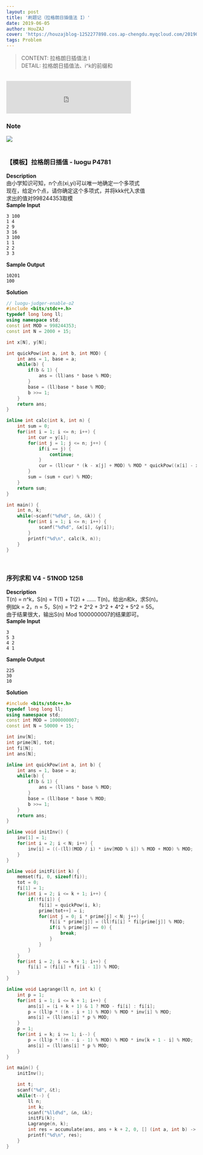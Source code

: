 ```yaml
---
layout: post
title: '刷题记（拉格朗日插值法 I）'
date: 2019-06-05
author: HouZAJ
cover: 'https://houzajblog-1252277898.cos.ap-chengdu.myqcloud.com/20190605%203-26/main-01.png'
tags: Problem
---
```


> CONTENT: 拉格朗日插值法 I  
> DETAIL: 拉格朗日插值法、i^k的前缀和  

<br>

<iframe type="text/html" src="http://music.163.com/outchain/player?type=2&id=26379030&auto=0&height=66" frameborder="no" border="0" marginwidth="0" marginheight="0" width="330" height="86"></iframe>      

<br>

### Note
![](https://houzajblog-1252277898.cos.ap-chengdu.myqcloud.com/20190605%203-26/Image%20001.png)  
<br>

### 【模板】拉格朗日插值 - luogu P4781
**Description**  
由小学知识可知，n个点(xi,yi)可以唯一地确定一个多项式   
现在，给定n个点，请你确定这个多项式，并将kkk代入求值   
求出的值对998244353取模  
**Sample Input**  
```
3 100
1 4
2 9
3 16
3 100
1 1
2 2
3 3
```
**Sample Output**  
```
10201
100
```
**Solution**  
```cpp
// luogu-judger-enable-o2
#include <bits/stdc++.h>
typedef long long ll;
using namespace std;
const int MOD = 998244353;
const int N = 2000 + 15;

int x[N], y[N];

int quickPow(int a, int b, int MOD) {
    int ans = 1, base = a;
    while(b) {
        if(b & 1) {
            ans = (ll)ans * base % MOD;
        }
        base = (ll)base * base % MOD;
        b >>= 1;
    }
    return ans;
}

inline int calc(int k, int n) {
    int sum = 0;
    for(int i = 1; i <= n; i++) {
        int cur = y[i];
        for(int j = 1; j <= n; j++) {
            if(i == j) {
                continue;
            }
            cur = (ll)cur * (k - x[j] + MOD) % MOD * quickPow((x[i] - x[j] + MOD) % MOD, MOD - 2, MOD) % MOD;
        }
        sum = (sum + cur) % MOD;
    }
    return sum;
}

int main() {
    int n, k;
    while(~scanf("%d%d", &n, &k)) {
        for(int i = 1; i <= n; i++) {
            scanf("%d%d", &x[i], &y[i]);
        }
        printf("%d\n", calc(k, n));
    }
}
```
<br>

### 序列求和 V4 - 51NOD 1258
**Description**    
T(n) = n^k，S(n) = T(1) + T(2) + ...... T(n)。给出n和k，求S(n)。  
例如k = 2，n = 5，S(n) = 1^2 + 2^2 + 3^2 + 4^2 + 5^2 = 55。  
由于结果很大，输出S(n) Mod 1000000007的结果即可。  
**Sample Input**  
```
3
5 3
4 2
4 1
```
**Sample Output**
```
225
30
10
```
**Solution**   
```cpp
#include <bits/stdc++.h>
typedef long long ll;
using namespace std;
const int MOD = 1000000007;
const int N = 50000 + 15;

int inv[N];
int prime[N], tot;
int fi[N];
int ans[N];

inline int quickPow(int a, int b) {
    int ans = 1, base = a;
    while(b) {
        if(b & 1) {
            ans = (ll)ans * base % MOD;
        }
        base = (ll)base * base % MOD;
        b >>= 1;
    }
    return ans;
}

inline void initInv() {
    inv[1] = 1;
    for(int i = 2; i < N; i++) {
        inv[i] = ((-(ll)(MOD / i) * inv[MOD % i]) % MOD + MOD) % MOD;
    }
}

inline void initFi(int k) {
    memset(fi, 0, sizeof(fi));
    tot = 0;
    fi[1] = 1;
    for(int i = 2; i <= k + 1; i++) {
        if(!fi[i]) {
            fi[i] = quickPow(i, k);
            prime[tot++] = i;
            for(int j = 0; i * prime[j] < N; j++) {
                fi[i * prime[j]] = (ll)fi[i] * fi[prime[j]] % MOD;
                if(i % prime[j] == 0) {
                    break;
                }
            }
        }
    }
    for(int i = 2; i <= k + 1; i++) {
        fi[i] = (fi[i] + fi[i - 1]) % MOD;
    }
}

inline void Lagrange(ll n, int k) {
    int p = 1;
    for(int i = 1; i <= k + 1; i++) {
        ans[i] = (i + k + 1) & 1 ? MOD - fi[i] : fi[i];
        p = (ll)p * ((n - i + 1) % MOD) % MOD * inv[i] % MOD;
        ans[i] = (ll)ans[i] * p % MOD;
    }
    p = 1;
    for(int i = k; i >= 1; i--) {
        p = (ll)p * ((n - i - 1) % MOD) % MOD * inv[k + 1 - i] % MOD;
        ans[i] = (ll)ans[i] * p % MOD;
    }
}

int main() {
    initInv();

    int t;
    scanf("%d", &t);
    while(t--) {
        ll n;
        int k;
        scanf("%lld%d", &n, &k);
        initFi(k);
        Lagrange(n, k);
        int res = accumulate(ans, ans + k + 2, 0, [] (int a, int b) -> int { return (a + b) % MOD; });
        printf("%d\n", res);
    }
}
```
<br>
